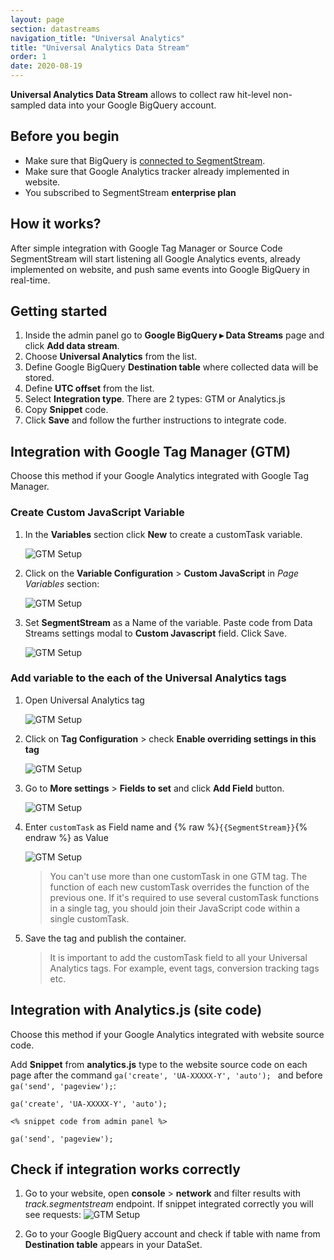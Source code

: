 ```yaml
---
layout: page
section: datastreams
navigation_title: "Universal Analytics"
title: "Universal Analytics Data Stream"
order: 1
date: 2020-08-19
---
```


**Universal Analytics Data Stream** allows to collect raw hit-level non-sampled data into your Google BigQuery account. 

## Before you begin

- Make sure that BigQuery is [connected to SegmentStream](/bigquery/connecting-bigquery).
- Make sure that Google Analytics tracker already implemented in website.
- You subscribed to SegmentStream **enterprise plan**

## How it works?

After simple integration with Google Tag Manager or Source Code SegmentStream will start listening all Google Analytics events, already implemented on website, and push same events into Google BigQuery in real-time.

## Getting started

1. Inside the admin panel go to **Google BigQuery ▸ Data Streams** page and click **Add data stream**.
2. Choose **Universal Analytics** from the list.
3. Define Google BigQuery **Destination table** where collected data will be stored.
4. Define **UTC offset** from the list.
5. Select **Integration type**. There are 2 types: GTM or Analytics.js
6. Copy **Snippet** code.
7. Click **Save** and follow the further instructions to integrate code.

## Integration with Google Tag Manager (GTM)

Choose this method if your Google Analytics integrated with Google Tag Manager.

### Create Custom JavaScript Variable

1. In the **Variables** section click **New** to create a customTask variable.

    ![GTM Setup](/img/datastreams/ua-gtm-1.png)

2. Click on the **Variable Configuration** > **Custom JavaScript** in *Page Variables* section: 

    ![GTM Setup](/img/datastreams/ua-gtm-2.png)

3. Set **SegmentStream** as a Name of the variable. Paste code from Data Streams settings modal to **Custom Javascript** field. Click Save.

    ![GTM Setup](/img/datastreams/ua-gtm-3.png)

### Add variable to the each of the Universal Analytics tags

1. Open Universal Analytics tag

    ![GTM Setup](/img/datastreams/ua-gtm-4.png)

2. Click on **Tag Configuration** > check **Enable overriding settings in this tag**

    ![GTM Setup](/img/datastreams/ua-gtm-5.png)

3. Go to **More settings** > **Fields to set** and click **Add Field** button.

    ![GTM Setup](/img/datastreams/ua-gtm-6.png)

4. Enter ```customTask``` as Field name and {% raw %}```{{SegmentStream}}```{% endraw %} as Value

    ![GTM Setup](/img/datastreams/ua-gtm-7.png)

    > You can't use more than one customTask in one GTM tag. The function of each new customTask overrides the function of the previous one. If it's required to use several customTask functions in a single tag, you should join their JavaScript code within a single customTask.

5. Save the tag and publish the container.

    > It is important to add the customTask field to all your Universal Analytics tags. For example, event tags, conversion tracking tags etc.

## Integration with Analytics.js (site code)

Choose this method if your Google Analytics integrated with website source code.

Add **Snippet** from **analytics.js** type to the website source code on each page after the command ```ga('create', 'UA-XXXXX-Y', 'auto'); ``` and before ```ga('send', 'pageview');```:

    ga('create', 'UA-XXXXX-Y', 'auto');

    <% snippet code from admin panel %>
    
    ga('send', 'pageview');


## Check if integration works correctly

1. Go to your website, open **console** > **network** and filter results with *track.segmentstream* endpoint. If snippet integrated correctly you will see requests:
    ![GTM Setup](/img/datastreams/datastreams-check.png)

2. Go to your Google BigQuery account and check if table with name from **Destination table** appears in your DataSet.